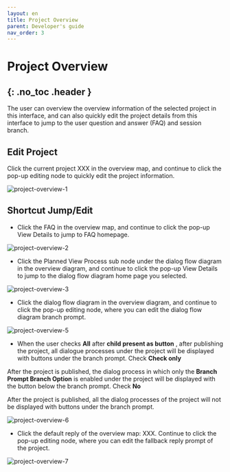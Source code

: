 ```yaml
---
layout: en
title: Project Overview
parent: Developer's guide
nav_order: 3
---
```


# Project Overview
{: .no_toc .header }
---

The user can overview the overview information of the selected project in this interface, and can also quickly edit the project details from this interface to jump to the user question and answer (FAQ) and session branch.
## Edit Project

Click the current project XXX in the overview map, and continue to click the pop-up editing node to quickly edit the project information.

![project-overview-1](/assets/images/tutorial/project/project-overview-1.png)

## Shortcut Jump/Edit

- Click the FAQ in the overview map, and continue to click the pop-up View Details to jump to FAQ homepage.

![project-overview-2](/assets/images/tutorial/project/project-overview-2.png)

- Click the Planned View Process sub node under the dialog flow diagram in the overview diagram, and continue to click the pop-up View Details to jump to the dialog flow diagram home page you selected.

![project-overview-3](/assets/images/tutorial/project/project-overview-3.png)

- Click the dialog flow diagram in the overview diagram, and continue to click the pop-up editing node, where you can edit the dialog flow diagram branch prompt.

![project-overview-5](/assets/images/tutorial/project/project-overview-5.png)

- When the user checks  **All** after **child present as button** , after publishing the project, all dialogue processes under the project will be displayed with buttons under the branch prompt. Check **Check only**

After the project is published, the dialog process in which only the **Branch Prompt Branch Option** is enabled under the project will be displayed with the button below the branch prompt. Check **No**

After the project is published, all the dialog processes of the project will not be displayed with buttons under the branch prompt.

![project-overview-6](/assets/images/tutorial/project/project-overview-6.png)

- Click the default reply of the overview map: XXX. Continue to click the pop-up editing node, where you can edit the fallback reply prompt of the project.

![project-overview-7](/assets/images/tutorial/project/project-overview-7.png)
